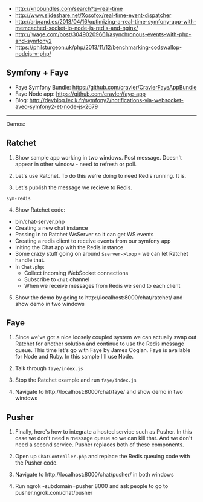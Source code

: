 * http://knpbundles.com/search?q=real-time
* http://www.slideshare.net/Xosofox/real-time-event-dispatcher
* http://arbrand.es/2013/04/16/optimizing-a-real-time-symfony-app-with-memcached-socket-io-node-js-redis-and-nginx/
* http://jwage.com/post/30490209661/asynchronous-events-with-php-and-symfony2
* https://philsturgeon.uk/php/2013/11/12/benchmarking-codswallop-nodejs-v-php/

## Symfony + Faye

* Faye Symfony Bundle: https://github.com/cravler/CravlerFayeAppBundle
* Faye Node app: https://github.com/cravler/faye-app
* Blog: http://devblog.lexik.fr/symfony2/notifications-via-websocket-avec-symfony2-et-node-js-2679

---

Demos:

## Ratchet

1. Show sample app working in two windows. Post message. Doesn't appear in other window - need to refresh or poll.

2. Let's use Ratchet. To do this we're doing to need Redis running. It is.

3. Let's publish the message we recieve to Redis.

```
sym-redis
```

4. Show Ratchet code:

* bin/chat-server.php
* Creating a new chat instance
* Passing in to Ratchet WsServer so it can get WS events
* Creating a redis client to receive events from our symfony app
* Initing the Chat app with the Redis instance
* Some crazy stuff going on around `$server->loop` - we can let Ratchet handle that.
* In `Chat.php`:
  * Collect incoming WebSocket connections
  * Subscribe to `chat` channel
  * When we receive messages from Redis we send to each client
  
5. Show the demo by going to http://localhost:8000/chat/ratchet/ and show demo in two windows
  
## Faye

1. Since we've got a nice loosely coupled system we can actually swap out Ratchet for another solution and continue to use the Redis message queue. This time let's go with Faye by James Coglan. Faye is available for Node and Ruby. In this sample I'll use Node.

2. Talk through `faye/index.js`

3. Stop the Ratchet example and run `faye/index.js`

4. Navigate to http://localhost:8000/chat/faye/ and show demo in two windows

## Pusher

1. Finally, here's how to integrate a hosted service such as Pusher. In this case we don't need a message queue so we can kill that. And we don't need a second service. Pusher replaces both of these components.

2. Open up `ChatController.php` and replace the Redis queuing code with the Pusher code.

3. Navigate to http://localhost:8000/chat/pusher/ in both windows

4. Run ngrok -subdomain=pusher 8000 and ask people to go to pusher.ngrok.com/chat/pusher
